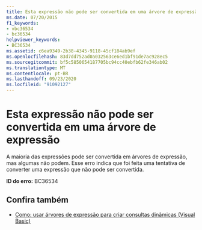 ```yaml
---
title: Esta expressão não pode ser convertida em uma árvore de expressão
ms.date: 07/20/2015
f1_keywords:
- vbc36534
- bc36534
helpviewer_keywords:
- BC36534
ms.assetid: c6ea9349-2b38-4345-9118-45cf184ab9ef
ms.openlocfilehash: 83d7dd752ad0a032563ce6ed1bf91de7ac928ec5
ms.sourcegitcommit: bf5c5850654187705bc94cc40ebfb62fe346ab02
ms.translationtype: MT
ms.contentlocale: pt-BR
ms.lasthandoff: 09/23/2020
ms.locfileid: "91092127"
---
```

# <a name="expression-cannot-be-converted-into-an-expression-tree"></a>Esta expressão não pode ser convertida em uma árvore de expressão

A maioria das expressões pode ser convertida em árvores de expressão, mas algumas não podem. Esse erro indica que foi feita uma tentativa de converter uma expressão que não pode ser convertida.  
  
 **ID do erro:** BC36534  
  
## <a name="see-also"></a>Confira também

- [Como: usar árvores de expressão para criar consultas dinâmicas (Visual Basic)](../programming-guide/concepts/expression-trees/how-to-use-expression-trees-to-build-dynamic-queries.md)
